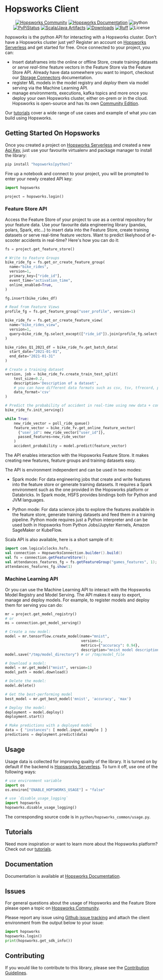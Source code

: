 # Hopsworks Client

<p align="center">
  <a href="https://community.hopsworks.ai"><img
    src="https://img.shields.io/discourse/users?label=Hopsworks%20Community&server=https%3A%2F%2Fcommunity.hopsworks.ai"
    alt="Hopsworks Community"
  /></a>
    <a href="https://docs.hopsworks.ai"><img
    src="https://img.shields.io/badge/docs-HOPSWORKS-orange"
    alt="Hopsworks Documentation"
  /></a>
  <a><img
    src="https://img.shields.io/badge/python-3.9+-blue"
    alt="python"
  /></a>
  <a href="https://pypi.org/project/hopsworks/"><img
    src="https://img.shields.io/pypi/v/hopsworks?color=blue"
    alt="PyPiStatus"
  /></a>
  <a href="https://archiva.hops.works/#artifact/com.logicalclocks/hopsworks"><img
    src="https://img.shields.io/badge/java-HOPSWORKS-green"
    alt="Scala/Java Artifacts"
  /></a>
  <a href="https://pepy.tech/project/hopsworks/month"><img
    src="https://pepy.tech/badge/hopsworks/month"
    alt="Downloads"
  /></a>
  <a href=https://github.com/astral-sh/ruff><img
    src="https://img.shields.io/endpoint?url=https://raw.githubusercontent.com/astral-sh/ruff/main/assets/badge/v2.json"
    alt="Ruff"
  /></a>
  <a><img
    src="https://img.shields.io/pypi/l/hopsworks?color=green"
    alt="License"
  /></a>
</p>

*hopsworks* is the python API for interacting with a Hopsworks cluster. Don't have a Hopsworks cluster just yet? Register an account on [Hopsworks Serverless](https://app.hopsworks.ai/) and get started for free. Once connected to your project, you can:

- Insert dataframes into the online or offline Store, create training datasets or *serve real-time* feature vectors in the Feature Store via the Feature Store API. Already have data somewhere you want to import, checkout our [Storage Connectors](https://docs.hopsworks.ai/latest/user_guides/fs/storage_connector/) documentation.
- register ML models in the model registry and *deploy* them via model serving via the Machine Learning API.
- manage environments, executions, kafka topics and more once you deploy your own Hopsworks cluster, either on-prem or in the cloud. Hopsworks is open-source and has its own [Community Edition](https://github.com/logicalclocks/hopsworks).

Our [tutorials](https://github.com/logicalclocks/hopsworks-tutorials) cover a wide range of use cases and example of what *you* can build using Hopsworks.

## Getting Started On Hopsworks

Once you created a project on [Hopsworks Serverless](https://app.hopsworks.ai) and created a new [Api Key](https://docs.hopsworks.ai/latest/user_guides/projects/api_key/create_api_key/), just use your favourite virtualenv and package manager to install the library:

```bash
pip install "hopsworks[python]"
```

Fire up a notebook and connect to your project, you will be prompted to enter your newly created API key:

```python
import hopsworks

project = hopsworks.login()
```

### Feature Store API

Access the Feature Store of your project to use as a central repository for your feature data. Use *your* favourite data engineering library (pandas, polars, Spark, etc...) to insert data into the Feature Store, create training datasets or serve real-time feature vectors. Want to predict likelyhood of e-scooter accidents in real-time? Here's how you can do it:

```python
fs = project.get_feature_store()

# Write to Feature Groups
bike_ride_fg = fs.get_or_create_feature_group(
  name="bike_rides",
  version=1,
  primary_key=["ride_id"],
  event_time="activation_time",
  online_enabled=True,
)

fg.insert(bike_rides_df)

# Read from Feature Views
profile_fg = fs.get_feature_group("user_profile", version=1)

bike_ride_fv = fs.get_or_create_feature_view(
  name="bike_rides_view",
  version=1,
  query=bike_ride_fg.select_except(["ride_id"]).join(profile_fg.select(["age", "has_license"]), on="user_id")
)

bike_rides_Q1_2021_df = bike_ride_fv.get_batch_data(
  start_date="2021-01-01",
  end_date="2021-01-31"
)

# Create a training dataset
version, job = bike_ride_fv.create_train_test_split(
    test_size=0.2,
    description='Description of a dataset',
    # you can have different data formats such as csv, tsv, tfrecord, parquet and others
    data_format='csv'
)

# Predict the probability of accident in real-time using new data + context data
bike_ride_fv.init_serving()

while True:
    new_ride_vector = poll_ride_queue()
    feature_vector = bike_ride_fv.get_online_feature_vector(
      {"user_id": new_ride_vector["user_id"]},
      passed_features=new_ride_vector
    )
    accident_probability = model.predict(feature_vector)
```

The API enables interaction with the Hopsworks Feature Store. It makes creating new features, feature groups and training datasets easy.

The API is environment independent and can be used in two modes:

- Spark mode: For data engineering jobs that create and write features into the feature store or generate training datasets. It requires a Spark environment such as the one provided in the Hopsworks platform or Databricks. In Spark mode, HSFS provides bindings both for Python and JVM languages.

- Python mode: For data science jobs to explore the features available in the feature store, generate training datasets and feed them in a training pipeline. Python mode requires just a Python interpreter and can be used both in Hopsworks from Python Jobs/Jupyter Kernels, Amazon SageMaker or KubeFlow.

Scala API is also available, here is a short sample of it:

```scala
import com.logicalclocks.hsfs._
val connection = HopsworksConnection.builder().build()
val fs = connection.getFeatureStore();
val attendances_features_fg = fs.getFeatureGroup("games_features", 1);
attendances_features_fg.show(1)
```

### Machine Learning API

Or you can use the Machine Learning API to interact with the Hopsworks Model Registry and Model Serving. The API makes it easy to export, manage and deploy models. For example, to register models and deploy them for serving you can do:

```python
mr = project.get_model_registry()
# or
ms = connection.get_model_serving()

# Create a new model:
model = mr.tensorflow.create_model(name="mnist",
                                   version=1,
                                   metrics={"accuracy": 0.94},
                                   description="mnist model description")
model.save("/tmp/model_directory") # or /tmp/model_file

# Download a model:
model = mr.get_model("mnist", version=1)
model_path = model.download()

# Delete the model:
model.delete()

# Get the best-performing model
best_model = mr.get_best_model('mnist', 'accuracy', 'max')

# Deploy the model:
deployment = model.deploy()
deployment.start()

# Make predictions with a deployed model
data = { "instances": [ model.input_example ] }
predictions = deployment.predict(data)
```

## Usage

Usage data is collected for improving quality of the library.
It is turned on by default if the backend is [Hopsworks Serverless](https://c.app.hopsworks.ai).
To turn it off, use one of the following ways:
```python
# use environment variable
import os
os.environ["ENABLE_HOPSWORKS_USAGE"] = "false"

# use `disable_usage_logging`
import hopsworks
hopsworks.disable_usage_logging()
```

The corresponding source code is in `python/hopsworks_common/usage.py`.

## Tutorials

Need more inspiration or want to learn more about the Hopsworks platform? Check out our [tutorials](https://github.com/logicalclocks/hopsworks-tutorials).

## Documentation

Documentation is available at [Hopsworks Documentation](https://docs.hopsworks.ai/).

## Issues

For general questions about the usage of Hopsworks and the Feature Store please open a topic on [Hopsworks Community](https://community.hopsworks.ai/).

Please report any issue using [Github issue tracking](https://github.com/logicalclocks/hopsworks-api/issues) and attach the client environment from the output below to your issue:

```python
import hopsworks
hopsworks.login()
print(hopsworks.get_sdk_info())
```

## Contributing

If you would like to contribute to this library, please see the [Contribution Guidelines](CONTRIBUTING.md).
